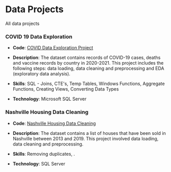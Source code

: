 # Data Projects
All data projects

### COVID 19 Data Exploration
- **Code**: [COVID Data Exploration Project](https://github.com/nyanibaquartey/Data-Analysis/blob/main/CovidDataExplorationProject.sql)

- **Description**: The dataset contains records of COVID-19 cases, deaths and vaccine records by country in 2020-2021. This project includes the following steps: data loading, data cleaning and preprocessing and EDA (exploratory data analysis).

- **Skills**: SQL - Joins, CTE's, Temp Tables, Windows Functions, Aggregate Functions, Creating Views, Converting Data Types

- **Technology**: Microsoft SQL Server

### Nashville Housing Data Cleaning
- **Code**: [Nashville Housing Data Cleaning]()

- **Description**: The dataset contains a list of houses that have been sold in Nashville between 2013 and 2019. This project involved data loading, data cleaning and preprocessing.

- **Skills**: Removing duplicates, .

- **Technology**: SQL Server

